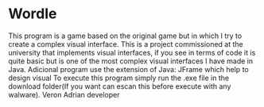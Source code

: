# Wordle
 This program is a game based on the original game but in which I try to create a complex visual interface.
 This is a project commissioned at the university that implements visual interfaces, if you see in terms of code it is quite basic but is
one of the most complex visual interfaces I have made in Java.
Adicional program use the extension of Java: JFrame which help to design visual 
 To execute this program simply run the .exe file in the download folder(If you want can escan this before execute with any walware).
Veron Adrian developer
